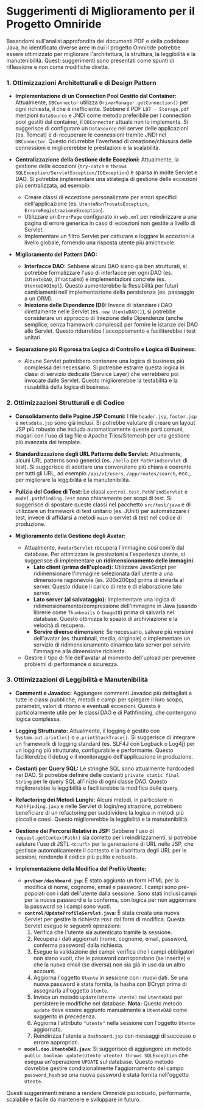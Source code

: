 # Suggerimenti di Miglioramento per il Progetto Omniride

Basandomi sull'analisi approfondita dei documenti PDF e della codebase Java, ho identificato diverse aree in cui il progetto Omniride potrebbe essere ottimizzato per migliorare l'architettura, la struttura, la leggibilità e la manutenibilità. Questi suggerimenti sono presentati come spunti di riflessione e non come modifiche dirette.

### 1. Ottimizzazioni Architetturali e di Design Pattern

*   **Implementazione di un Connection Pool Gestito dal Container:** Attualmente, `DBConnector` utilizza `DriverManager.getConnection()` per ogni richiesta, il che è inefficiente. Sebbene il PDF `L07 - Storage.pdf` menzioni `DataSource` e JNDI come metodo preferibile per i connection pool gestiti dal container, il `DBConnector` attuale non lo implementa. Si suggerisce di configurare un `DataSource` nel server delle applicazioni (es. Tomcat) e di recuperare le connessioni tramite JNDI nel `DBConnector`. Questo ridurrebbe l'overhead di creazione/chiusura delle connessioni e migliorerebbe le prestazioni e la scalabilità.

*   **Centralizzazione della Gestione delle Eccezioni:** Attualmente, la gestione delle eccezioni (`try-catch` e `throws SQLException/ServletException/IOException`) è sparsa in molte Servlet e DAO. Si potrebbe implementare una strategia di gestione delle eccezioni più centralizzata, ad esempio:
    *   Creare classi di eccezione personalizzate per errori specifici dell'applicazione (es. `UtenteNonTrovatoException`, `ErroreRegistrazioneException`).
    *   Utilizzare un `ErrorPage` configurato in `web.xml` per reindirizzare a una pagina di errore generica in caso di eccezioni non gestite a livello di Servlet.
    *   Implementare un filtro Servlet per catturare e loggare le eccezioni a livello globale, fornendo una risposta utente più amichevole.

*   **Miglioramento del Pattern DAO:**
    *   **Interfacce DAO:** Sebbene alcuni DAO siano già ben strutturati, si potrebbe formalizzare l'uso di interfacce per ogni DAO (es. `IUtenteDAO`, `ITrattaDAO`) e implementazioni concrete (es. `UtenteDAOImpl`). Questo aumenterebbe la flessibilità per futuri cambiamenti nell'implementazione della persistenza (es. passaggio a un ORM).
    *   **Iniezione delle Dipendenze (DI):** Invece di istanziare i DAO direttamente nelle Servlet (es. `new UtenteDAO()`), si potrebbe considerare un approccio di Iniezione delle Dipendenze (anche semplice, senza framework complessi) per fornire le istanze dei DAO alle Servlet. Questo ridurrebbe l'accoppiamento e faciliterebbe i test unitari.

*   **Separazione più Rigorosa tra Logica di Controllo e Logica di Business:**
    *   Alcune Servlet potrebbero contenere una logica di business più complessa del necessario. Si potrebbe estrarre questa logica in classi di servizio dedicate (Service Layer) che verrebbero poi invocate dalle Servlet. Questo migliorerebbe la testabilità e la riusabilità della logica di business.

### 2. Ottimizzazioni Strutturali e di Codice

*   **Consolidamento delle Pagine JSP Comuni:** I file `header.jsp`, `footer.jsp` e `metadata.jsp` sono già inclusi. Si potrebbe valutare di creare un layout JSP più robusto che includa automaticamente queste parti comuni, magari con l'uso di tag file o Apache Tiles/Sitemesh per una gestione più avanzata dei template.

*   **Standardizzazione degli URL Patterns delle Servlet:** Attualmente, alcuni URL patterns sono generici (es. `/hello` per `PathFindServlet` di test). Si suggerisce di adottare una convenzione più chiara e coerente per tutti gli URL, ad esempio `/api/v1/users`, `/app/routes/search`, ecc., per migliorare la leggibilità e la manutenibilità.

*   **Pulizia del Codice di Test:** Le classi `control.test.PathFindServlet` e `model.pathfinding.Test` sono chiaramente per scopi di test. Si suggerisce di spostare queste classi nel pacchetto `src/test/java` e di utilizzare un framework di test unitario (es. JUnit) per automatizzare i test, invece di affidarsi a metodi `main` o servlet di test nel codice di produzione.

*   **Miglioramento della Gestione degli Avatar:**
    *   Attualmente, `AvatarServlet` recupera l'immagine così com'è dal database. Per ottimizzare le prestazioni e l'esperienza utente, si suggerisce di implementare un **ridimensionamento delle immagini**.
        *   **Lato client (prima dell'upload):** Utilizzare JavaScript per ridimensionare l'immagine selezionata dall'utente a una dimensione ragionevole (es. 200x200px) prima di inviarla al server. Questo riduce il carico di rete e di elaborazione lato server.
        *   **Lato server (al salvataggio):** Implementare una logica di ridimensionamento/compressione dell'immagine in Java (usando librerie come `Thumbnails` o `ImageIO`) prima di salvarla nel database. Questo ottimizza lo spazio di archiviazione e la velocità di recupero.
        *   **Servire diverse dimensioni:** Se necessario, salvare più versioni dell'avatar (es. thumbnail, media, originale) o implementare un servizio di ridimensionamento dinamico lato server per servire l'immagine alla dimensione richiesta.
    *   Gestire il tipo di file dell'avatar al momento dell'upload per prevenire problemi di performance o sicurezza.

### 3. Ottimizzazioni di Leggibilità e Manutenibilità

*   **Commenti e Javadoc:** Aggiungere commenti Javadoc più dettagliati a tutte le classi pubbliche, metodi e campi per spiegare il loro scopo, parametri, valori di ritorno e eventuali eccezioni. Questo è particolarmente utile per le classi DAO e di Pathfinding, che contengono logica complessa.

*   **Logging Strutturato:** Attualmente, il logging è gestito con `System.out.println()` o `e.printStackTrace()`. Si suggerisce di integrare un framework di logging standard (es. SLF4J con Logback o Log4j) per un logging più strutturato, configurabile e performante. Questo faciliterebbe il debug e il monitoraggio dell'applicazione in produzione.

*   **Costanti per Query SQL:** Le stringhe SQL sono attualmente hardcoded nei DAO. Si potrebbe definire delle costanti `private static final String` per le query SQL all'inizio di ogni classe DAO. Questo migliorerebbe la leggibilità e faciliterebbe la modifica delle query.

*   **Refactoring dei Metodi Lunghi:** Alcuni metodi, in particolare in `PathFinding.java` e nelle Servlet di login/registrazione, potrebbero beneficiare di un refactoring per suddividere la logica in metodi più piccoli e coesi. Questo migliorerebbe la leggibilità e la manutenibilità.

*   **Gestione dei Percorsi Relativi in JSP:** Sebbene l'uso di `request.getContextPath()` sia corretto per i reindirizzamenti, si potrebbe valutare l'uso di JSTL `<c:url>` per la generazione di URL nelle JSP, che gestisce automaticamente il contesto e la riscrittura degli URL per le sessioni, rendendo il codice più pulito e robusto.

*   **Implementazione della Modifica del Profilo Utente:**
    *   **`prvUser/dashboard.jsp`**: È stato aggiunto un form HTML per la modifica di nome, cognome, email e password. I campi sono pre-popolati con i dati dell'utente dalla sessione. Sono stati inclusi campi per la nuova password e la conferma, con logica per non aggiornare la password se i campi sono vuoti.
    *   **`control/UpdateProfileServlet.java`**: È stata creata una nuova Servlet per gestire la richiesta `POST` dal form di modifica. Questa Servlet esegue le seguenti operazioni:
        1.  Verifica che l'utente sia autenticato tramite la sessione.
        2.  Recupera i dati aggiornati (nome, cognome, email, password, conferma password) dalla richiesta.
        3.  Esegue la validazione dei campi: verifica che i campi obbligatori non siano vuoti, che le password corrispondano (se inserite) e che la nuova email (se diversa) non sia già in uso da un altro account.
        4.  Aggiorna l'oggetto `Utente` in sessione con i nuovi dati. Se una nuova password è stata fornita, la hasha con BCrypt prima di assegnarla all'oggetto `Utente`.
        5.  Invoca un metodo `update(Utente utente)` nel `UtenteDAO` per persistere le modifiche nel database. **Nota:** Questo metodo `update` deve essere aggiunto manualmente a `UtenteDAO` come suggerito in precedenza.
        6.  Aggiorna l'attributo `"utente"` nella sessione con l'oggetto `Utente` aggiornato.
        7.  Reindirizza l'utente a `dashboard.jsp` con messaggi di successo o errore appropriati.
    *   **`model.dao.UtenteDAO.java`**: Si suggerisce di aggiungere un metodo `public boolean update(Utente utente) throws SQLException` che esegua un'operazione `UPDATE` sul database. Questo metodo dovrebbe gestire condizionalmente l'aggiornamento del campo `password_hash` se una nuova password è stata fornita nell'oggetto `Utente`.

Questi suggerimenti mirano a rendere Omniride più robusto, performante, scalabile e facile da mantenere e sviluppare in futuro.